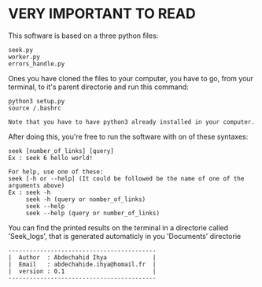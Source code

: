 # VERY IMPORTANT TO READ

This software is based on a three python files:

    seek.py
    worker.py
    errors_handle.py
  
Ones you have cloned the files to your computer, you have to go, from your terminal, to it's parent directorie and run this command:

    python3 setup.py
    source /.bashrc
    
    Note that you have to have python3 already installed in your computer.
  
After doing this, you're free to run the software with on of these syntaxes:
  
    seek [number_of_links] [query]
    Ex : seek 6 hello world!
    
    For help, use one of these:
    seek [-h or --help] (It could be followed be the name of one of the arguments above)
    Ex : seek -h
         seek -h (query or nomber_of_links)
         seek --help
         seek --help (query or number_of_links)
         
You can find the printed results on the terminal in a directorie called 'Seek_logs', that is generated automaticly in you 'Documents' directorie
         
    ------------------------------------------
    |  Author  : Abdechahid Ihya             |
    |  Email   : abdechahide.ihya@homail.fr  |
    |  version : 0.1                         |
    ------------------------------------------
